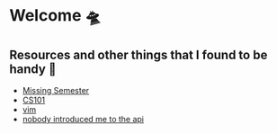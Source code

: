 # Welcome :flying_saucer:
## Resources and other things that I found to be handy :dart:
* [Missing Semester](https://missing.csail.mit.edu/)
* [CS101](https://web.stanford.edu/class/cs101/index.html)
* [vim](https://www.youtube.com/watch?v=dQw4w9WgXcQ)
* [nobody introduced me to the api](https://www.robinwieruch.de/what-is-an-api-javascript/)
